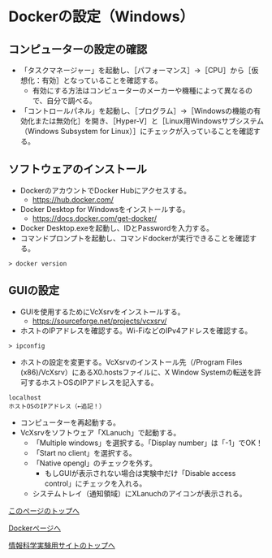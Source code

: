 # Dockerの設定（Windows）

## コンピューターの設定の確認
- 「タスクマネージャー」を起動し、［パフォーマンス］→［CPU］から［仮想化：有効］となっていることを確認する。
    - 有効にする方法はコンピューターのメーカーや機種によって異なるので、自分で調べる。
- 「コントロールパネル」を起動し、［プログラム］→［Windowsの機能の有効化または無効化］を開き、［Hyper-V］と［Linux用Windowsサブシステム（Windows Subsystem for Linux）］にチェックが入っていることを確認する。

## ソフトウェアのインストール
- DockerのアカウントでDocker Hubにアクセスする。
    - https://hub.docker.com/
- Docker Desktop for Windowsをインストールする。
    - https://docs.docker.com/get-docker/
- Docker Desktop.exeを起動し、IDとPasswordを入力する。
- コマンドプロンプトを起動し、コマンドdockerが実行できることを確認する。
```
> docker version
```

## GUIの設定
- GUIを使用するためにVcXsrvをインストールする。
    - https://sourceforge.net/projects/vcxsrv/
- ホストのIPアドレスを確認する。Wi-FiなどのIPv4アドレスを確認する。
```
> ipconfig
```
- ホストの設定を変更する。VcXsrvのインストール先（/Program Files (x86)/VcXsrv）にあるX0.hostsファイルに、X Window Systemの転送を許可するホストOSのIPアドレスを記入する。
```
localhost
ホストOSのIPアドレス（←追記！）
```
- コンピューターを再起動する。
- VcXsrvをソフトウェア「XLanuch」で起動する。
    - 「Multiple windows」を選択する。「Display number」は「-1」でOK！
    - 「Start no client」を選択する。
    - 「Native opengl」のチェックを外す。
        - もしGUIが表示されない場合は実験中だけ「Disable access control」にチェックを入れる。
    - システムトレイ（通知領域）にXLanuchのアイコンが表示される。

[このページのトップへ](#)

[Dockerページへ](https://stl-apu.github.io/laboratory_experiments/docker)

[情報科学実験用サイトのトップへ](https://stl-apu.github.io/laboratory_experiments/)
